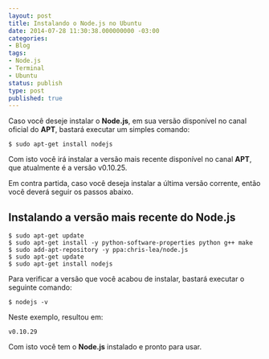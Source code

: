 ```yaml
---
layout: post
title: Instalando o Node.js no Ubuntu
date: 2014-07-28 11:30:38.000000000 -03:00
categories:
- Blog
tags:
- Node.js
- Terminal
- Ubuntu
status: publish
type: post
published: true
---
```

Caso você deseje instalar o **Node.js**, em sua versão disponível no canal oficial do **APT**, bastará executar um simples comando:

	$ sudo apt-get install nodejs

Com isto você irá instalar a versão mais recente disponível no canal **APT**, que atualmente é a versão v0.10.25.

Em contra partida, caso você deseja instalar a última versão corrente, então você deverá seguir os passos abaixo.

## Instalando a versão mais recente do Node.js

	$ sudo apt-get update
	$ sudo apt-get install -y python-software-properties python g++ make
	$ sudo add-apt-repository -y ppa:chris-lea/node.js
	$ sudo apt-get update
	$ sudo apt-get install nodejs

Para verificar a versão que você acabou de instalar, bastará executar o seguinte comando:

	$ nodejs -v

Neste exemplo, resultou em:

	v0.10.29

Com isto você tem o **Node.js** instalado e pronto para usar.